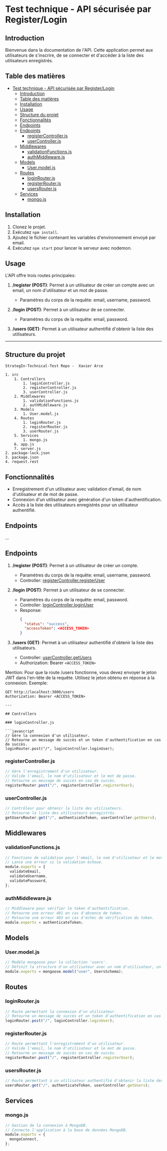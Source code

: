 # Test technique - API sécurisée par Register/Login

## Introduction

Bienvenue dans la documentation de l'API. Cette application permet aux utilisateurs de s'inscrire, de se connecter et d'accéder à la liste des utilisateurs enregistrés.

## Table des matières

- [Test technique - API sécurisée par Register/Login](#test-technique---api-sécurisée-par-registerlogin)
  - [Introduction](#introduction)
  - [Table des matières](#table-des-matières)
  - [Installation](#installation)
  - [Usage](#usage)
  - [Structure du projet](#structure-du-projet)
  - [Fonctionnalités](#fonctionnalités)
  - [Endpoints](#endpoints)
  - [Endpoints](#endpoints-1)
    - [registerController.js](#registercontrollerjs)
    - [userController.js](#usercontrollerjs)
  - [Middlewares](#middlewares)
    - [validationFunctions.js](#validationfunctionsjs)
    - [authMiddleware.js](#authmiddlewarejs)
  - [Models](#models)
    - [User.model.js](#usermodeljs)
  - [Routes](#routes)
    - [loginRouter.js](#loginrouterjs)
    - [registerRouter.js](#registerrouterjs)
    - [usersRouter.js](#usersrouterjs)
  - [Services](#services)
    - [mongo.js](#mongojs)

## Installation

1. Clonez le projet.
2. Exécutez `npm install`.
3. Ajoutez le fichier contenant les variables d'environnement envoyé par email.
4. Exécutez `npm start` pour lancer le serveur avec nodemon.

## Usage

L'API offre trois routes principales:

1. **/register (POST)**: Permet à un utilisateur de créer un compte avec un email, un nom d'utilisateur et un mot de passe.
   - Paramètres du corps de la requête: email, username, password.

2. **/login (POST)**: Permet à un utilisateur de se connecter.
   - Paramètres du corps de la requête: email, password.

3. **/users (GET)**: Permet à un utilisateur authentifié d'obtenir la liste des utilisateurs.

---

## Structure du projet

```
StrategIn-Technical-Test Repo -  Xavier Arce 

1. src
    1. Controllers
        1. loginController.js
        2. registerController.js
        3. userController.js
    2. Middlewares
        1. validationFunctions.js
        2. authMiddleware.js
    3. Models
        1. User.model.js
    4. Routes
        1. loginRouter.js
        2. registerRouter.js
        3. userRouter.js
    5. Services
        1. mongo.js
    6. app.js
    7. server.js
2. package-lock.json
3. package.json
4. request.rest
```

## Fonctionnalités

- Enregistrement d'un utilisateur avec validation d'email, de nom d'utilisateur et de mot de passe.
- Connexion d'un utilisateur avec génération d'un token d'authentification.
- Accès à la liste des utilisateurs enregistrés pour un utilisateur authentifié.

## Endpoints

...

## Endpoints

1. **/register (POST)**: Permet à un utilisateur de créer un compte.
   - Paramètres du corps de la requête: email, username, password.
   - Controller: [registerController.registerUser](./src/Controllers/registerController.js)

2. **/login (POST)**: Permet à un utilisateur de se connecter.
   - Paramètres du corps de la requête: email, password.
   - Controller: [loginController.loginUser](./src/Controllers/loginController.js)
   - Response:
     ```json
     {
       "status": "success",
       "accessToken": <ACCESS_TOKEN>
     }
     ```

3. **/users (GET)**: Permet à un utilisateur authentifié d'obtenir la liste des utilisateurs.
   - Controller: [userController.getUsers](./src/Controllers/userController.js)
   - Authorization: Bearer `<ACCESS_TOKEN>`

Mention: Pour que la route /users fonctionne, vous devez envoyer le jeton JWT dans l'en-tête de la requête. Utilisez le jeton obtenu en réponse à la connexion. Exemple:

```http
GET http://localhost:3000/users
Authorization: Bearer <ACCESS_TOKEN>

---

## Controllers

### loginController.js

```javascript
// Gère la connexion d'un utilisateur.
// Retourne un message de succès et un token d'authentification en cas de succès.
loginRouter.post("/", loginController.loginUser);
```

### registerController.js

```javascript
// Gère l'enregistrement d'un utilisateur.
// Valide l'email, le nom d'utilisateur et le mot de passe.
// Retourne un message de succès en cas de succès.
registerRouter.post("/", registerController.registerUser);
```

### userController.js

```javascript
// Contrôleur pour obtenir la liste des utilisateurs.
// Retourne la liste des utilisateurs enregistrés.
getUsersRouter.get("/", authenticateToken, userController.getUsers);
```

## Middlewares

### validationFunctions.js

```javascript
// Fonctions de validation pour l'email, le nom d'utilisateur et le mot de passe.
// Lance une erreur si la validation échoue.
module.exports = {
  validateEmail,
  validateUsername,
  validatePassword,
};
```

### authMiddleware.js

```javascript
// Middleware pour vérifier le token d'authentification.
// Retourne une erreur 401 en cas d'absence de token.
// Retourne une erreur 403 en cas d'échec de vérification du token.
module.exports = authenticateToken;
```

## Models

### User.model.js

```javascript
// Modèle mongoose pour la collection 'users'.
// Définit la structure d'un utilisateur avec un nom d'utilisateur, un mot de passe et un email.
module.exports = mongoose.model("user", UsersSchema);
```

## Routes

### loginRouter.js

```javascript
// Route permettant la connexion d'un utilisateur.
// Retourne un message de succès et un token d'authentification en cas de succès.
loginRouter.post("/", loginController.loginUser);
```

### registerRouter.js

```javascript
// Route permettant l'enregistrement d'un utilisateur.
// Valide l'email, le nom d'utilisateur et le mot de passe.
// Retourne un message de succès en cas de succès.
registerRouter.post("/", registerController.registerUser);
```

### usersRouter.js

```javascript
// Route permettant à un utilisateur authentifié d'obtenir la liste des utilisateurs.
usersRouter.get("/", authenticateToken, userController.getUsers);
```

## Services

### mongo.js

```javascript
// Gestion de la connexion à MongoDB.
// Connecte l'application à la base de données MongoDB.
module.exports = {
  mongoConnect,
};
```

